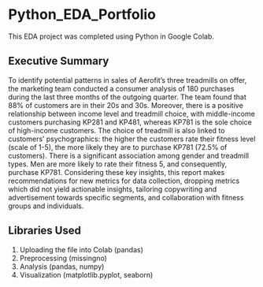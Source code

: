 # Python_EDA_Portfolio

This EDA project was completed using Python in Google Colab. 

## Executive Summary
To identify potential patterns in sales of Aerofit’s three treadmills on offer, the marketing team conducted a consumer analysis of 180 purchases during the last three months of the outgoing quarter. The team found that 88% of customers are in their 20s and 30s. Moreover, there is a positive relationship between income level and treadmill choice, with middle-income customers purchasing KP281 and KP481, whereas KP781 is the sole choice of high-income customers. The choice of treadmill is also linked to customers’ psychographics: the higher the customers rate their fitness level (scale of 1-5), the more likely they are to purchase KP781 (72.5% of customers). There is a significant association among gender and treadmill types. Men are more likely to rate their fitness 5, and consequently, purchase KP781. Considering these key insights, this report makes recommendations for new metrics for data collection, dropping metrics which did not yield actionable insights, tailoring copywriting and advertisement towards specific segments, and collaboration with fitness groups and individuals.

## Libraries Used
1) Uploading the file into Colab (pandas)
2) Preprocessing (missingno)
3) Analysis (pandas, numpy)
4) Visualization (matplotlib.pyplot, seaborn)
